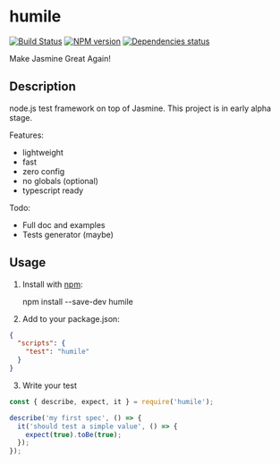 # humile
[![Build Status](https://travis-ci.org/megahertz/humile.svg?branch=master)](https://travis-ci.org/megahertz/humile)
[![NPM version](https://badge.fury.io/js/humile.svg)](https://badge.fury.io/js/humile)
[![Dependencies status](https://david-dm.org/megahertz/humile/status.svg)](https://david-dm.org/megahertz/humile)

Make Jasmine Great Again!

## Description

node.js test framework on top of Jasmine. This project is in early alpha stage. 

Features:

 - lightweight
 - fast
 - zero config
 - no globals (optional)
 - typescript ready
 
Todo:

 - Full doc and examples
 - Tests generator (maybe) 

## Usage

1. Install with [npm](https://npmjs.org/package/humile):

    npm install --save-dev humile
    
2. Add to your package.json:

```json
{
  "scripts": {
    "test": "humile"
  }
}
```

3. Write your test

```js
const { describe, expect, it } = require('humile');

describe('my first spec', () => {
  it('should test a simple value', () => {
    expect(true).toBe(true);
  });
});
```
